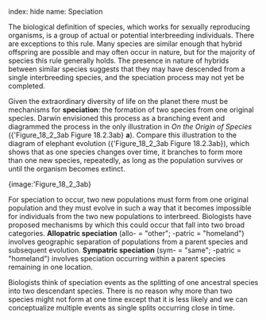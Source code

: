 index: hide
name: Speciation

The biological definition of species, which works for sexually reproducing organisms, is a group of actual or potential interbreeding individuals. There are exceptions to this rule. Many species are similar enough that hybrid offspring are possible and may often occur in nature, but for the majority of species this rule generally holds. The presence in nature of hybrids between similar species suggests that they may have descended from a single interbreeding species, and the speciation process may not yet be completed.

Given the extraordinary diversity of life on the planet there must be mechanisms for  **speciation**: the formation of two species from one original species. Darwin envisioned this process as a branching event and diagrammed the process in the only illustration in  *On the* *Origin of Species* ({'Figure_18_2_3ab Figure 18.2.3ab} **a**). Compare this illustration to the diagram of elephant evolution ({'Figure_18_2_3ab Figure 18.2.3ab}), which shows that as one species changes over time, it branches to form more than one new species, repeatedly, as long as the population survives or until the organism becomes extinct.


{image:'Figure_18_2_3ab}
        

For speciation to occur, two new populations must form from one original population and they must evolve in such a way that it becomes impossible for individuals from the two new populations to interbreed. Biologists have proposed mechanisms by which this could occur that fall into two broad categories.  **Allopatric speciation** (allo- = "other"; -patric = "homeland") involves geographic separation of populations from a parent species and subsequent evolution.  **Sympatric speciation** (sym- = "same"; -patric = "homeland") involves speciation occurring within a parent species remaining in one location.

Biologists think of speciation events as the splitting of one ancestral species into two descendant species. There is no reason why more than two species might not form at one time except that it is less likely and we can conceptualize multiple events as single splits occurring close in time.
